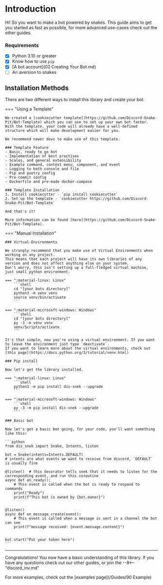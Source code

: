# Introduction

Hi! So you want to make a bot powered by snakes. This guide aims to get you started as fast as possible, for more advanced use-cases check out the other guides.

### Requirements

- [x] Python 3.10 or greater
- [x] Know how to use `pip`
- [x] [A bot account](02 Creating Your Bot.md)
- [ ] An aversion to snakes

## Installation Methods

There are two different ways to install this library and create your bot.

=== "Using a Template"

    We created a [cookiecutter template](https://github.com/Discord-Snake-Pit/Bot-Template) which you can use to set up your own bot faster.
    With the template, your code will already have a well-defined structure which will make development easier for you.

    We recommend newer devs to make use of this template.

    ### Template Feature
    - Basic, ready to go bot
    - Implementation of best practises
    - Scales, and general extensibility
    - Example command, context menu, component, and event
    - Logging to both console and file
    - Pip and poetry config
    - Pre-commit config
    - Dockerfile and pre-made docker-compose

    ### Template Installation
    1. Install cookiecutter - `pip install cookiecutter`
    2. Set up the template - `cookiecutter https://github.com/Discord-Snake-Pit/Bot-Template`

    And that's it!

    More information can be found [here](https://github.com/Discord-Snake-Pit/Bot-Template).


=== "Manual Installation"

    ### Virtual-Environments

    We strongly recommend that you make use of Virtual Environments when working on any project.
    This means that each project will have its own libraries of any version and does not affect anything else on your system.
    Don't worry, this isn't setting up a full-fledged virtual machine, just small python environment.

    === ":material-linux: Linux"
        ```shell
        cd "[your bots directory]"
        python3 -m venv venv
        source venv/bin/activate
        ```

    === ":material-microsoft-windows: Windows"
        ```shell
        cd "[your bots directory]"
        py -3 -m venv venv
        venv/Scripts/activate
        ```

    It's that simple, now you're using a virtual environment. If you want to leave the environment just type `deactivate`.
    If you want to learn more about the virtual environments, check out [this page](https://docs.python.org/3/tutorial/venv.html)

    ### Pip install

    Now let's get the library installed.

    === ":material-linux: Linux"
        ```shell
        python3 -m pip install dis-snek --upgrade
        ```

    === ":material-microsoft-windows: Windows"
        ```shell
        py -3 -m pip install dis-snek --upgrade
        ```

    ### Basic bot

    Now let's get a basic bot going, for your code, you'll want something like this:

    ```python
    from dis_snek import Snake, Intents, listen

    bot = Snake(intents=Intents.DEFAULT)
    # intents are what events we want to receive from discord, `DEFAULT` is usually fine

    @listen()  # this decorator tells snek that it needs to listen for the corresponding event, and run this coroutine
    async def on_ready():
        # This event is called when the bot is ready to respond to commands
        print("Ready")
        print(f"This bot is owned by {bot.owner}")


    @listen()
    async def on_message_create(event):
        # This event is called when a message is sent in a channel the bot can see
        print(f"message received: {event.message.content}")


    bot.start("Put your token here")
    ```

---

Congratulations! You now have a basic understanding of this library.
If you have any questions check out our other guides, or join the
--8<-- "discord_inv.md"

For more examples, check out the [examples page](/Guides/90 Example)
